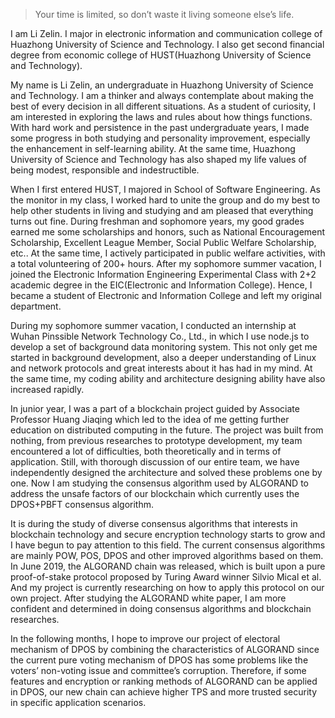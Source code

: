> Your time is limited, so don’t waste it living someone else’s life. 

I am Li Zelin. I major in electronic information and communication college of Huazhong University of Science and Technology. I also get second financial degree from economic college of HUST(Huazhong University of Science and Technology).

My name is Li Zelin, an undergraduate in Huazhong University of Science and Technology. I am a thinker and always contemplate about making the best of every decision in all different situations. As a student of curiosity, I am interested in exploring the laws and rules about how things functions. With hard work and persistence in the past undergraduate years, I made some progress in both studying and personality improvement, especially the enhancement in self-learning ability. At the same time, Huazhong University of Science and Technology has also shaped my life values of being modest, responsible and indestructible.

When I first entered HUST, I majored in School of Software Engineering. As the monitor in my class, I worked hard to unite the group and do my best to help other students in living and studying and am pleased that everything turns out fine. During freshman and sophomore years, my good grades earned me some scholarships and honors, such as National Encouragement Scholarship, Excellent League Member, Social Public Welfare Scholarship, etc.. At the same time, I actively participated in public welfare activities, with a total volunteering of 200+ hours. After my sophomore summer vacation, I joined the Electronic Information Engineering Experimental Class with 2+2 academic degree in the EIC(Electronic and Information College). Hence, I became a student of Electronic and Information College and left my original department.
	
During my sophomore summer vacation, I conducted an internship at Wuhan Pinssible Network Technology Co., Ltd., in which I use node.js to develop a set of background data monitoring system. This not only get me started in background development, also a deeper understanding of Linux and network protocols and great interests about it has had in my mind. At the same time, my coding ability and architecture designing ability have also increased rapidly. 
	
In junior year, I was a part of a blockchain project guided by Associate Professor Huang Jiaqing which led to the idea of me getting further education on distributed computing in the future. The project was built from nothing, from previous researches to prototype development, my team encountered a lot of difficulties, both theoretically and in terms of application. Still, with thorough discussion of our entire team, we have independently designed the architecture and solved these problems one by one. Now I am studying the consensus algorithm used by ALGORAND to address the unsafe factors of our blockchain which currently uses the DPOS+PBFT consensus algorithm.
	
It is during the study of diverse consensus algorithms that interests in blockchain technology and secure encryption technology starts to grow and I have begun to pay attention to this field. The current consensus algorithms are mainly POW, POS, DPOS and other improved algorithms based on them. In June 2019, the ALGORAND chain was released, which is built upon a pure proof-of-stake protocol proposed by Turing Award winner Silvio Mical et al. And my project is currently researching on how to apply this protocol on our own project. After studying the ALGORAND white paper, I am more confident and determined in doing consensus algorithms and blockchain researches. 
	
In the following months, I hope to improve our project of electoral mechanism of DPOS by combining the characteristics of ALGORAND since the current pure voting mechanism of DPOS has some problems like the voters’ non-voting issue and committee’s corruption. Therefore, if some features and encryption or ranking methods of ALGORAND can be applied in DPOS, our new chain can achieve higher TPS and more trusted security in specific application scenarios. 
